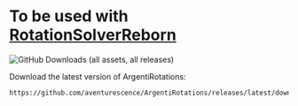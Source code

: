 # To be used with [RotationSolverReborn](https://github.com/FFXIV-CombatReborn/RotationSolverReborn)
![GitHub Downloads (all assets, all releases)](https://img.shields.io/github/downloads/aventurescence/ArgentiRotations/total?style=plastic&logo=%3Csvg%20role%3D%22img%22%20viewBox%3D%220%200%2024%2024%22%20xmlns%3D%22http%3A%2F%2Fwww.w3.org%2F2000%2Fsvg%22%3E%3Ctitle%3EAkiflow%3C%2Ftitle%3E%3Cpath%20d%3D%22M9.425%205.2%205.457%2018h5.795l.948-2.99.947%202.99h5.795L14.974%205.2Zm.836.8h4.124l3.472%2011.2h-4.124l-1.152-3.632Zm-.543.957%202.063%206.728-1.113%203.515H6.543ZM12%200C5.373%200%200%205.373%200%2012s5.373%2012%2012%2012%2012-5.373%2012-12S18.627%200%2012%200Zm0%20.8C18.186.8%2023.2%205.813%2023.2%2012c0%206.186-5.014%2011.2-11.2%2011.2C5.814%2023.2.8%2018.186.8%2012%20.8%205.814%205.814.8%2012%20.8Z%22%2F%3E%3C%2Fsvg%3E)


Download the latest version of ArgentiRotations:

```
https://github.com/aventurescence/ArgentiRotations/releases/latest/download/ArgentiRotations.dll
```
